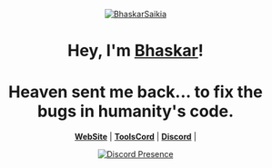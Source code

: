 <p align="center">
  <a href="https://imgbb.com/"><img src="https://i.ibb.co/ksNr648d/Find-Share-on-GIPHY.gif" alt="BhaskarSaikia" border="0"></a>
</p>



<h1 align="center">Hey, I'm <a href="https://github.com/bhaskarsaikia-17">Bhaskar</a>!</h1>
<h1 align="center">Heaven sent me back... to fix the bugs in humanity's code.</h1>

<p align="center">
  <strong><a href="https://bhaskarop.xyz">WebSite</a></strong> |
  <strong><a href="https://toolscord.store">ToolsCord</a></strong> |
  <strong><a href="https://discord.com/users/1273333726323019817">Discord</a></strong> |
</p>

<div align="center">
  <a href="https://discord.com/users/1273333726323019817">
    <img src="https://lanyard.cnrad.dev/api/1273333726323019817?showDisplayName=true&idleMessage=idling..." alt="Discord Presence" />
  </a>
</div>


<p align="center"></></p>
